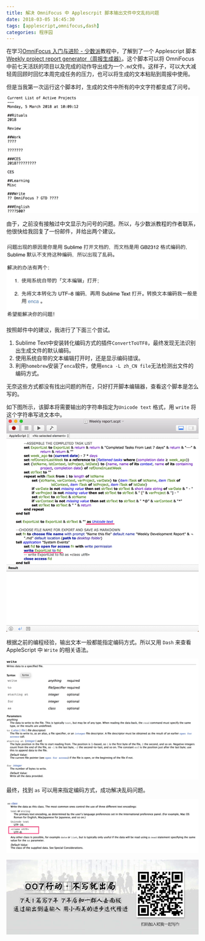```yaml
---
title: 解决 OmniFocus 中 Applescrpit 脚本输出文件中文乱码问题
date: 2018-03-05 16:45:30
tags: [applescript,omnifocus,dash]
categories: 程序园
---
```


在学习[OmniFocus 入门与进阶 - 少数派](https://sspai.com/series/27)教程中，了解到了一个 Applescript 脚本 [Weekly project report generator（周报生成器）](http://forums.omnigroup.com/showthread.php?t=23290)。这个脚本可以将 OmniFocus 中前七天活跃的项目以及完成的动作导出成为一个`.md`文件。这样子，可以大大减轻周回顾时回忆本周完成任务的压力，也可以将生成的文本粘贴到周报中使用。

但是当我第一次运行这个脚本时，生成的文件中所有的中文字符都变成了问号。

![错误](/file/15202379974944.jpg)

由于，之前没有接触过中文显示为问号的问题。所以，与少数派教程的作者联系，他很快给我回复了一份邮件，并给出两个建议。

![回信](/file/15202381199945.jpg)

按照邮件中的建议，我进行了下面三个尝试。

1. Sublime Text中安装转化编码方式的插件`ConvertToUTF8`，最终发现无法识别出生成文件的默认编码。
2. 使用系统自带的文本编辑打开时，还是显示编码错误。
3. 利用`homebrew`安装了`enca`软件，使用`enca -L zh_CN file`无法检测出文件的编码方式。

无奈这些方式都没有找出问题的所在，只好打开脚本编辑器，查看这个脚本是怎么写的。

如下图所示，该脚本将需要输出的字符串指定为`Unicode text` 格式，用 `write` 将这个字符串写进文本中。
![](/file/15202388604296.jpg)

根据之前的编程经验，输出文本一般都能指定编码方式。所以又用 `Dash` 来查看 AppleScript 中 `Write` 的相关语法。

![](/file/15202391269270.jpg)

最终，找到 `as` 可以用来指定编码方式，成功解决乱码问题。

![](/file/15202392024378.jpg)

![IMG_0233](/file/IMG_0233.JPG)







